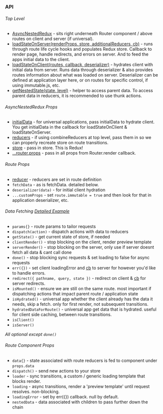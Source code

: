 ### API

###### Top Level
- [AsyncNestedRedux](examples/createClient.js#L43) - sits right underneath Router component / above routes on client and server (if universal).
- [loadStateOnServer(renderProps, store, additionalReducers, cb)](examples/createServer.js#L67) - runs through route life cycle hooks and populates Redux store. Callback to render page, handle redirects, and errors on server. And to feed the apps initial data to the client.
- [loadStateOnClient(routes, callback, deserializer)](examples/createClient.js#L26) - hydrates client with initial data from server. Runs data through deserializer & also provides routes information about what was loaded on server. Deserializer can be defined at application layer here, or on routes for specific control, if using immutable.js, etc.
- [getNestedState(state, level)](examples/full/routes/child-routes/nested-counters/components/index.js#L59) - helper to access parent data. To access parent data in reducers, it is recommended to use thunk actions.

###### AsyncNestedRedux Props
- [initialData](examples/createClient.js) - for universal applications, pass initialData to hydrate client. You get initialData in the callback for loadStateOnClient & loadStateOnServer.
- [reducers](examples/full/config.js) - if using combineReducers at top level, pass them in so we can properly recreate store on route transitions.
- [store](examples/createClient.js) - pass in store. This is Redux!
- [...router.props](examples/createClient.js) - pass in all props from Router.render callback.

###### Route Props
- [reducer](examples/simple/routes.js) - reducers are set in route definition
- ```fetchData``` - as is fetchData. detailed below.
- ```deserializer(data)``` - for initial client hydration
- ```...customProps``` - set ```route.immutable = true``` and then look for that in application deserializer, etc.

###### Data Fetching [Detailed Example](examples/full/routes/child-routes/google-books/index.js#L61)
- ```params{}``` - route params to tailor requests
- ```dispatch(action)``` - dispatch actions with data to reducers
- ```getState()``` - get current state of store, if needed
- ```clientRender()``` - stop blocking on the client, render preview template
- ```serverRender()``` - stop blocking on the server, only use if server doesnt fetch all data & cant call done
- ```done()``` - stop blocking sync requests & set loading to false for async requests
- ```err({})``` - set client loadingError and [cb](examples/createServer.js#L74) to server for however you'd like to handle errors.
- ```redirect({ pathname, query, state })``` - redirect on client & [cb](examples/createServer.js#L76) for server redirects.
- ```isMounted()``` - ensure we are still on the same route. most important if dispatching actions that impact parent route / application state
- ```isHydrated()``` - universal app whether the client already has the data it needs, skip a fetch. only for first render, not subsequent transitions.
- ```hydratedDataForRoute()``` - universal app get data that is hydrated. useful for client side caching, between route transitions.
- ```isClient()```
- ```isServer()```

*All optional except ```done()```*

###### Route Component Props
- ```data{}``` - state associated with route reducers is fed to component under ```props.data```
- ```dispatch()``` - send new actions to your store
- ```loader``` - sync transitions, a custom / generic loading template that blocks render.
- ```loading``` - async transitions, render a 'preview template' until request resolves. non-blocking.
- ```loadingError``` - set by err({}) callback. null by default.
- ```nestedData``` - data associated with children to pass further down the chain
